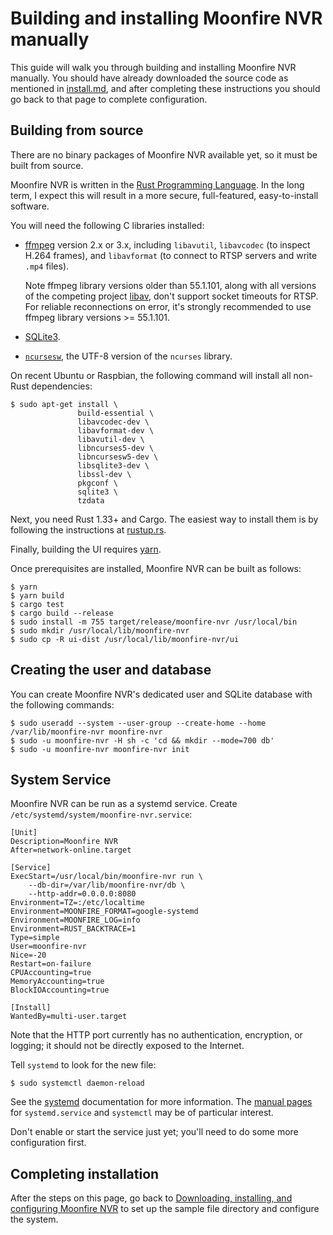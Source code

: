 # Building and installing Moonfire NVR manually

This guide will walk you through building and installing Moonfire NVR manually.
You should have already downloaded the source code as mentioned in
[install.md](install.md), and after completing these instructions you should go
back to that page to complete configuration.

## Building from source

There are no binary packages of Moonfire NVR available yet, so it must be built
from source.

Moonfire NVR is written in the [Rust Programming
Language](https://www.rust-lang.org/en-US/). In the long term, I expect this
will result in a more secure, full-featured, easy-to-install software.

You will need the following C libraries installed:

* [ffmpeg](http://ffmpeg.org/) version 2.x or 3.x, including `libavutil`,
  `libavcodec` (to inspect H.264 frames), and `libavformat` (to connect to RTSP
  servers and write `.mp4` files).

  Note ffmpeg library versions older than 55.1.101, along with all versions of
  the competing project [libav](http://libav.org), don't support socket
  timeouts for RTSP. For reliable reconnections on error, it's strongly
  recommended to use ffmpeg library versions >= 55.1.101.

* [SQLite3](https://www.sqlite.org/).

* [`ncursesw`](https://www.gnu.org/software/ncurses/), the UTF-8 version of
  the `ncurses` library.

On recent Ubuntu or Raspbian, the following command will install
all non-Rust dependencies:

```
$ sudo apt-get install \
               build-essential \
               libavcodec-dev \
               libavformat-dev \
               libavutil-dev \
               libncurses5-dev \
               libncursesw5-dev \
               libsqlite3-dev \
               libssl-dev \
               pkgconf \
               sqlite3 \
               tzdata
```

Next, you need Rust 1.33+ and Cargo. The easiest way to install them is by
following the instructions at [rustup.rs](https://www.rustup.rs/).

Finally, building the UI requires [yarn](https://yarnpkg.com/en/).

Once prerequisites are installed, Moonfire NVR can be built as follows:

```
$ yarn
$ yarn build
$ cargo test
$ cargo build --release
$ sudo install -m 755 target/release/moonfire-nvr /usr/local/bin
$ sudo mkdir /usr/local/lib/moonfire-nvr
$ sudo cp -R ui-dist /usr/local/lib/moonfire-nvr/ui
```

## Creating the user and database

You can create Moonfire NVR's dedicated user and SQLite database with the
following commands:

```
$ sudo useradd --system --user-group --create-home --home /var/lib/moonfire-nvr moonfire-nvr
$ sudo -u moonfire-nvr -H sh -c 'cd && mkdir --mode=700 db'
$ sudo -u moonfire-nvr moonfire-nvr init
```

## System Service

Moonfire NVR can be run as a systemd service. Create
`/etc/systemd/system/moonfire-nvr.service`:

```
[Unit]
Description=Moonfire NVR
After=network-online.target

[Service]
ExecStart=/usr/local/bin/moonfire-nvr run \
    --db-dir=/var/lib/moonfire-nvr/db \
    --http-addr=0.0.0.0:8080
Environment=TZ=:/etc/localtime
Environment=MOONFIRE_FORMAT=google-systemd
Environment=MOONFIRE_LOG=info
Environment=RUST_BACKTRACE=1
Type=simple
User=moonfire-nvr
Nice=-20
Restart=on-failure
CPUAccounting=true
MemoryAccounting=true
BlockIOAccounting=true

[Install]
WantedBy=multi-user.target
```

Note that the HTTP port currently has no authentication, encryption, or
logging; it should not be directly exposed to the Internet.

Tell `systemd` to look for the new file:

```
$ sudo systemctl daemon-reload
```

See the [systemd](http://www.freedesktop.org/wiki/Software/systemd/)
documentation for more information. The [manual
pages](http://www.freedesktop.org/software/systemd/man/) for `systemd.service`
and `systemctl` may be of particular interest.

Don't enable or start the service just yet; you'll need to do some more
configuration first.

## Completing installation

After the steps on this page, go back to [Downloading, installing, and
configuring Moonfire NVR](install.md) to set up the sample file directory and
configure the system.
